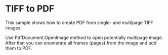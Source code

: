 # TIFF to PDF
This sample shows how to create PDF from single- and multipage TIFF images.

Use PdfDocument.OpenImage method to open potentially multipage image. After that you can enumerate all frames (pages) from the image and add them to PDF.

